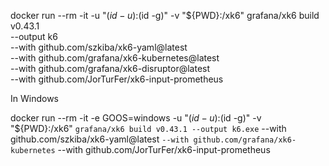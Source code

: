 docker run --rm -it -u "$(id -u):$(id -g)" -v "${PWD}:/xk6" grafana/xk6 build v0.43.1 \
--output k6 \
--with github.com/szkiba/xk6-yaml@latest \
--with github.com/grafana/xk6-kubernetes@latest \
--with github.com/grafana/xk6-disruptor@latest \
--with github.com/JorTurFer/xk6-input-prometheus


In Windows

docker run --rm -it -e GOOS=windows -u "$(id -u):$(id -g)" -v "${PWD}:/xk6" `
  grafana/xk6 build v0.43.1 --output k6.exe `
  --with github.com/szkiba/xk6-yaml@latest `
  --with github.com/grafana/xk6-kubernetes `
  --with github.com/JorTurFer/xk6-input-prometheus
